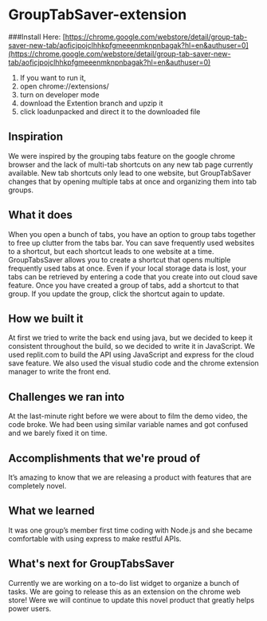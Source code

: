 # GroupTabSaver-extension
###Install Here: 
[https://chrome.google.com/webstore/detail/group-tab-saver-new-tab/aoficjpojclhhkpfgmeeenmknpnbagak?hl=en&authuser=0](https://chrome.google.com/webstore/detail/group-tab-saver-new-tab/aoficjpojclhhkpfgmeeenmknpnbagak?hl=en&authuser=0)
1. If you want to run it, 
2. open chrome://extensions/
3. turn on developer mode
4. download the Extention branch and upzip it
5. click loadunpacked and direct it to the downloaded file

## Inspiration
We were inspired by the grouping tabs feature on the google chrome browser and the lack of multi-tab shortcuts on any new tab page currently available. New tab shortcuts only lead to one website, but GroupTabSaver changes that by opening multiple tabs at once and organizing them into tab groups.
## What it does
When you open a bunch of tabs, you have an option to group tabs together to free up clutter from the tabs bar. You can save frequently used websites to a shortcut, but each shortcut leads to one website at a time. 
GroupTabsSaver allows you to create a shortcut that opens multiple frequently used tabs at once. Even if your local storage data is lost, your tabs can be retrieved by entering a code that you create into out cloud save feature. Once you have created a group of tabs, add a shortcut to that group. If you update the group, click the shortcut again to update. 
## How we built it
At first we tried to write the back end using java, but we decided to keep it consistent throughout the build, so we decided to write it in JavaScript. We used replit.com to build the API using JavaScript and express for the cloud save feature. We also used the visual studio code and the chrome extension manager to write the front end.
## Challenges we ran into
At the last-minute right before we were about to film the demo video, the code broke. We had been using similar variable names and got confused and we barely fixed it on time.
## Accomplishments that we're proud of
It’s amazing to know that we are releasing a product with features that are completely novel.
## What we learned
It was one group’s member first time coding with Node.js and she became comfortable with using express to make restful APIs.
## What's next for GroupTabsSaver

Currently we are working on a to-do list widget to organize a bunch of tasks. We are going to release this as an extension on the chrome web store! Were we will continue to update this novel product that greatly helps power users.
